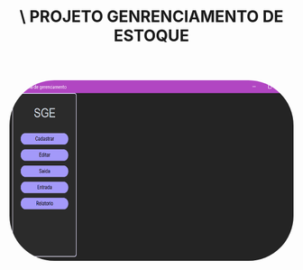 #                                  <p  align="center"> <span></span>\ PROJETO GENRENCIAMENTO DE ESTOQUE <br><span></span><br> </p>



<div>
  <img align="center" alt="Bell-photo" height="320" width='540' style= "border-radius:80px;" src=img/image.png">

</div>
